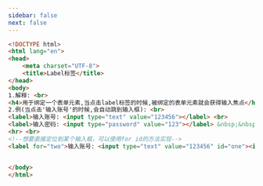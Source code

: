```yaml
---
sidebar: false
next: false
---
```

<BlogInfo/>






```html
<!DOCTYPE html>
<html lang="en">
<head>
    <meta charset="UTF-8">
    <title>Label标签</title>
</head>
<body>
1.解释: <br>
<h4>用于绑定一个表单元素,当点击label标签的时候,被绑定的表单元素就会获得输入焦点</h4> <br>
2.例(当点击'输入账号'的时候,会自动跳到输入框): <br>
<label>输入账号: <input type="text" value="123456"></label> <br>
<label>输入密码: <input type="password" value="123"></label> &nbsp;&nbsp;<input type="submit">
<hr> <br>
<!--想要直接定位到某个输入框，可以使用for id的方法实现-->
<label for="two">输入账号: <input type="text" value="123456" id="one"><input id="two" type="text" value="123456"></label> <br>


</body>
</html>
```






<ActionBox />
        
<style>#top-box {margin-top:0.5rem!important;}</style>